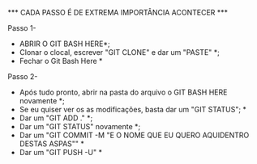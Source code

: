 *** CADA PASSO É DE EXTREMA IMPORTÂNCIA ACONTECER ***

Passo 1-
* ABRIR O GIT BASH HERE*;
* Clonar o clocal, escrever "GIT CLONE" e dar um "PASTE" *;
* Fechar o Git Bash Here *

Passo 2-

* Após tudo pronto, abrir na pasta do arquivo o GIT BASH HERE novamente *;
* Se eu quiser ver os as modificações, basta dar um "GIT STATUS"; *
* Dar um "GIT ADD ." *;
* Dar um "GIT STATUS" novamente *;
* Dar um "GIT COMMIT -M "E O NOME QUE EU QUERO AQUIDENTRO DESTAS ASPAS"" *
* Dar um "GIT PUSH -U" *